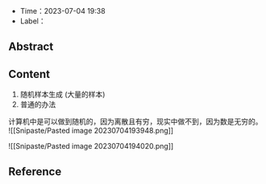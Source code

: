 - Time：2023-07-04 19:38
- Label：

## Abstract

## Content

1. 随机样本生成 (大量的样本)
2. 普通的办法

计算机中是可以做到随机的，因为离散且有穷，现实中做不到，因为数是无穷的。  
![[Snipaste/Pasted image 20230704193948.png]]

![[Snipaste/Pasted image 20230704194020.png]]

## Reference
